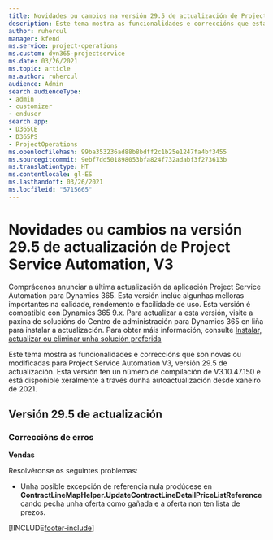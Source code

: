 ```yaml
---
title: Novidades ou cambios na versión 29.5 de actualización de Project Service Automation, Corrección, V3
description: Este tema mostra as funcionalidades e correccións que están dispoñibles en Project Service Automation, versión 29.5 de actualización, corrección, V3.
author: ruhercul
manager: kfend
ms.service: project-operations
ms.custom: dyn365-projectservice
ms.date: 03/26/2021
ms.topic: article
ms.author: ruhercul
audience: Admin
search.audienceType:
- admin
- customizer
- enduser
search.app:
- D365CE
- D365PS
- ProjectOperations
ms.openlocfilehash: 99ba353236ad88b8bdff2c1b25e1247fa4bf3455
ms.sourcegitcommit: 9ebf7dd501898053bfa824f732adabf3f273613b
ms.translationtype: HT
ms.contentlocale: gl-ES
ms.lasthandoff: 03/26/2021
ms.locfileid: "5715665"
---
```

# <a name="whats-new-or-changed-in-project-service-automation-update-release-295-v3"></a>Novidades ou cambios na versión 29.5 de actualización de Project Service Automation, V3

Comprácenos anunciar a última actualización da aplicación Project Service Automation para Dynamics 365. Esta versión inclúe algunhas melloras importantes na calidade, rendemento e facilidade de uso. Esta versión é compatible con Dynamics 365 9.x. Para actualizar a esta versión, visite a paxina de solucións do Centro de administración para Dynamics 365 en liña para instalar a actualización. Para obter máis información, consulte [Instalar, actualizar ou eliminar unha solución preferida](https://docs.microsoft.com/power-platform/admin/install-remove-preferred-solution)

Este tema mostra as funcionalidades e correccións que son novas ou modificadas para Project Service Automation V3, versión 29.5 de actualización. Esta versión ten un número de compilación de V3.10.47.150 e está dispoñible xeralmente a través dunha autoactualización desde xaneiro de 2021.

## <a name="update-release-295"></a>Versión 29.5 de actualización

### <a name="bug-fixes"></a>Correccións de erros


**Vendas**

Resolvéronse os seguintes problemas:

- Unha posible excepción de referencia nula prodúcese en **ContractLineMapHelper.UpdateContractLineDetailPriceListReference** cando pecha unha oferta como gañada e a oferta non ten lista de prezos.


[!INCLUDE[footer-include](../includes/footer-banner.md)]

